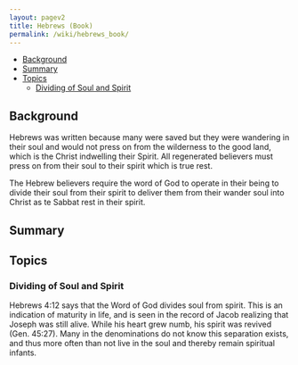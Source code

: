 ```yaml
---
layout: pagev2
title: Hebrews (Book)
permalink: /wiki/hebrews_book/
---
```

- [Background](#background)
- [Summary](#summary)
- [Topics](#topics)
  - [Dividing of Soul and Spirit](#dividing-of-soul-and-spirit)

## Background

Hebrews was written because many were saved but they were wandering in their soul and would not press on from the wilderness to the good land, which is the Christ indwelling their Spirit. All regenerated believers must press on from their soul to their spirit which is true rest.

The Hebrew believers require the word of God to operate in their being to divide their soul from their spirit to deliver them from their wander soul into Christ as te Sabbat rest in their spirit.
## Summary

## Topics

### Dividing of Soul and Spirit

Hebrews 4:12 says that the Word of God divides soul from spirit. This is an indication of maturity in life, and is seen in the record of Jacob realizing that Joseph was still alive. While his heart grew numb, his spirit was revived (Gen. 45:27). Many in the denominations do not know this separation exists, and thus more often than not live in the soul and thereby remain spiritual infants. 